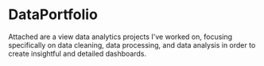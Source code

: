 # DataPortfolio

Attached are a view data analytics projects I've worked on, focusing specifically on data cleaning, data processing, and data analysis in order to create insightful and detailed dashboards.
